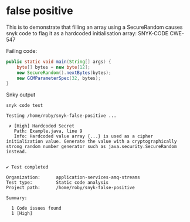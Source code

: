 # false positive

This is to demonstrate that filling an array using a SecureRandom causes snyk code to flag it as a hardcoded initialisation array: SNYK-CODE CWE-547

Failing code:

```java
public static void main(String[] args) {
    byte[] bytes = new byte[12];
    new SecureRandom().nextBytes(bytes);
    new GCMParameterSpec(32, bytes);
}
```

Snky output
```
snyk code test

Testing /home/roby/snyk-false-positive ...

 ✗ [High] Hardcoded Secret 
   Path: Example.java, line 9 
   Info: Hardcoded value array {...} is used as a cipher initialization value. Generate the value with a cryptographically strong random number generator such as java.security.SecureRandom instead.


✔ Test completed

Organization:      application-services-amq-streams
Test type:         Static code analysis
Project path:      /home/roby/snyk-false-positive

Summary:

  1 Code issues found
  1 [High] 
```
